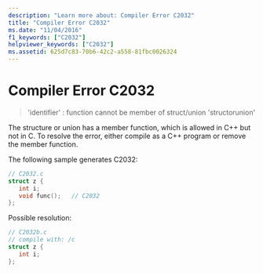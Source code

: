 ```yaml
---
description: "Learn more about: Compiler Error C2032"
title: "Compiler Error C2032"
ms.date: "11/04/2016"
f1_keywords: ["C2032"]
helpviewer_keywords: ["C2032"]
ms.assetid: 625d7c83-70b6-42c2-a558-81fbc0026324
---
```

# Compiler Error C2032

> 'identifier' : function cannot be member of struct/union 'structorunion'

The structure or union has a member function, which is allowed in C++ but not in C. To resolve the error, either compile as a C++ program or remove the member function.

The following sample generates C2032:

```c
// C2032.c
struct z {
   int i;
   void func();   // C2032
};
```

Possible resolution:

```c
// C2032b.c
// compile with: /c
struct z {
   int i;
};
```
